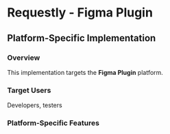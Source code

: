 # Requestly - Figma Plugin

## Platform-Specific Implementation

### Overview
This implementation targets the **Figma Plugin** platform.

### Target Users
Developers, testers

### Platform-Specific Features
